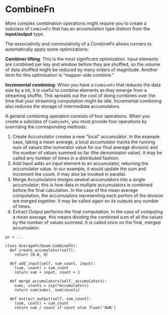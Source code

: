 # CombineFn

More complex combination operations might require you to create a subclass of `CombineFn` that has an accumulation type distinct from the **input/output** type.

The associativity and commutativity of a CombineFn allows runners to automatically apply some optimizations:

**Combiner lifting**: This is the most significant optimization. Input elements are combined per key and window before they are shuffled, so the volume of data shuffled might be reduced by many orders of magnitude. Another term for this optimization is “mapper-side combine.”

**Incremental combining**: When you have a `CombineFn` that reduces the data size by a lot, it is useful to combine elements as they emerge from a streaming shuffle. This spreads out the cost of doing combines over the time that your streaming computation might be idle. Incremental combining also reduces the storage of intermediate accumulators.

A general combining operation consists of four operations. When you create a subclass of `CombineFn`, you must provide four operations by overriding the corresponding methods:

1. Create Accumulator creates a new “local” accumulator. In the example case, taking a mean average, a local accumulator tracks the running sum of values (the numerator value for our final average division) and the number of values summed so far (the denominator value). It may be called any number of times in a distributed fashion.
2. Add Input adds an input element to an accumulator, returning the accumulator value. In our example, it would update the sum and increment the count. It may also be invoked in parallel.
3. Merge Accumulators merges several accumulators into a single accumulator; this is how data in multiple accumulators is combined before the final calculation. In the case of the mean average computation, the accumulators representing each portion of the division are merged together. It may be called again on its outputs any number of times.
4. Extract Output performs the final computation. In the case of computing a mean average, this means dividing the combined sum of all the values by the number of values summed. It is called once on the final, merged accumulator.

```
pc = ...

class AverageFn(beam.CombineFn):
  def create_accumulator(self):
    return (0.0, 0)

  def add_input(self, sum_count, input):
    (sum, count) = sum_count
    return sum + input, count + 1

  def merge_accumulators(self, accumulators):
    sums, counts = zip(*accumulators)
    return sum(sums), sum(counts)

  def extract_output(self, sum_count):
    (sum, count) = sum_count
    return sum / count if count else float('NaN')
```